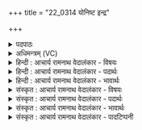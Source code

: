 +++
title = "22_0314 योनिष्ट इन्द्र"

+++
<details><summary>पदपाठः</summary>

यो꣡निः꣢꣯। ते꣣। इन्द्र। स꣡द꣢꣯ने। अ꣣कारि। त꣢म्। आ। नृ꣡भिः꣢꣯। पु꣣रूहूत। पुरु। हूत। प्र꣢। या꣢हि। अ꣡सः꣢꣯। य꣡था꣢꣯। नः꣣। अविता꣢। वृ꣣धः꣢। चि꣣त्। द꣡दः꣢꣯। व꣡सू꣢꣯नि। म꣣म꣡दः꣢। च꣣। सो꣡मैः꣢꣯। ३१४।
</details>

<details><summary>अधिमन्त्रम् (VC)</summary>

- इन्द्रः
- वसिष्ठो मैत्रावरुणिः
- त्रिष्टुप्
- धैवतः
- ऐन्द्रं काण्डम्
</details>

<details><summary>हिन्दी : आचार्य रामनाथ वेदालंकार - विषयः</summary>

अगले मन्त्र में इन्द्र नाम से परमेश्वर और राजा को सम्बोधित किया गया है।
</details>

<details><summary>हिन्दी : आचार्य रामनाथ वेदालंकार - पदार्थः</summary>

पदार्थान्वय -  प्रथम—परमेश्वर के पक्ष में। हे (इन्द्र) दुःखविदारक सुखप्रद परमेश्वर ! (ते) आपके (सदने) बैठने के निमित्त (योनिः) हृदय-गृह (अकारि) हमने संस्कृत कर लिया है। हे (पुरुहूत) बहुस्तुत ! (तम्) उस हृदय-गृह में (नृभिः) उन्नति करानेवाले सत्य, अहिंसा, दान, उदारता आदि गुणों के साथ (आ प्र याहि) आप आइए, (यथा) जिससे, आप (नः) हमारे (अविता) रक्षक और (वृधः चित्) वृद्धिकर्ता भी (असः) होवें, (वसूनि) आध्यात्मिक एवं भौतिक धनों को (ददः) देवें, (च) और (सोमैः) शान्तियों से (ममदः) हमें आनन्दित करें ॥ द्वितीय—राजा के पक्ष में। हे (इन्द्र) शत्रुविदारक शान्तिप्रदाता राजन् ! (ते) आपके (सदने) बैठने के निमित्त (योनिः) सिंहासन (अकारि) बनाया गया है। हे (पुरुहूत) बहुत-से प्रजाजनों द्वारा निर्वाचित राजन् ! आप (नृभिः) नेता राज्याधिकारियों के साथ (आ) आकर (प्रयाहि) विराजिए, (यथा) जिससे, आप (नः) हम प्रजाओं के (अविता) रक्षक और (वृधः चित्) उन्नतिकर्ता भी (असः) होवें, (वसूनि) धनों को (ददः) देवें, (च) और (सोमैः) शान्तियों से (ममदः) हम प्रजाजनों को आनन्दित करें ॥२॥ इस मन्त्र में श्लेषालङ्कार है ॥२॥
</details>

<details><summary>हिन्दी : आचार्य रामनाथ वेदालंकार - भावार्थः</summary>

भावार्थ -  परमेश्वर हृदयासन पर और राजा सिंहासन पर बैठकर सबको आध्यात्मिक तथा भौतिक रक्षा, वृद्धि, सम्पदा और शान्ति प्रदान कर सकते हैं ॥२॥
</details>

<details><summary>संस्कृत : आचार्य रामनाथ वेदालंकार - विषयः</summary>

अथेन्द्रनाम्ना परमेश्वरो राजा च सम्बोध्यते।
</details>

<details><summary>संस्कृत : आचार्य रामनाथ वेदालंकार - पदार्थः</summary>

पदार्थान्वय -  हे (इन्द्र) दुःखविदारक सुखप्रद परमेश्वर, शत्रुविदारक शान्तिप्रद राजन् वा ! (ते) तव (सदने) उपवेशनार्थम्। अत्र निमित्तार्थे सप्तमी। (ते) तुभ्यम् (योनिः) हृदयरूपं गृहम् सिंहासनं वा। योनिरिति गृहनाम। निघं० ३।४। (अकारि) संस्कृतम् रचितं वा अस्माभिः। हे (पुरुहूत) बहुस्तुत, बहुभिः प्रजाजनैः निर्वाचित वा ! (तम्) हृदयगृहं सिंहासनं वा (नृभिः) उन्नायकैः सत्याहिंसादानदक्षिणादिभिः गुणैः नेतृभिः राज्याधिकारिभिर्वा सह (आ प्रयाहि) प्रकर्षेण आगच्छ, (यथा) येन तत्र स्थितस्त्वम् (नः) अस्माकम् (अविता) रक्षकः (वृधः चित्) वर्धकश्चापि। अत्र वृधु वृद्धौ धातोः ‘इगुपधज्ञाप्रीकिरः कः’ अ० ३।१।१३५ इति कः प्रत्ययः। (असः) भवेः। अस भुवि धातोर्लेटि मध्यमैकवचने रूपम्। (वसूनि) आध्यात्मिकानि भौतिकानि च धनानि (ददः) प्रयच्छेः। डुदाञ् दाने धातोर्लेटि रूपम्। (सोमैः च) शान्तिभिश्च (ममदः) तर्पयेः। मद तृप्तियोगे इति धातोः ‘बहुलं छन्दसि’ अ० २।४।७६ इति शपः श्लौ, द्वित्वे लेटि रूपम् ॥२॥२ अत्र श्लेषालङ्कारः ॥२॥
</details>

<details><summary>संस्कृत : आचार्य रामनाथ वेदालंकार - भावार्थः</summary>

भावार्थ -  परमेश्वरो हृदयासनं नृपतिश्च सिंहासनमधिष्ठाय सर्वेभ्य आध्यात्मिकीं भौतिकीं च रक्षां, वृद्धिं, सम्पदं, शान्तिं च प्रदातुमर्हति ॥२॥
</details>

<details><summary>संस्कृत : आचार्य रामनाथ वेदालंकार - पादटिप्पनी</summary>

टिप्पनी -   १. ऋ० ७।२४।१, ‘वृधश्चिद् ददो’ इत्यत्र ‘वृधे च ददो’ इति पाठः। २. ऋग्वेदे दयानन्दर्षिणा मन्त्रोऽयं राजप्रजापक्षे व्याख्यातः।
</details>